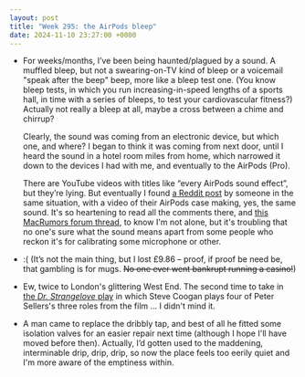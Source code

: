 ```yaml
---
layout: post
title: "Week 295: the AirPods bleep"
date: 2024-11-10 23:27:00 +0000
---
```


- For weeks/months, I’ve been being haunted/plagued by a sound. A muffled bleep, but not a swearing-on-TV kind of bleep or a voicemail "speak after the beep" beep, more like a bleep test one. (You know bleep tests, in which you run increasing-in-speed lengths of a sports hall, in time with a series of bleeps, to test your cardiovascular fitness?) Actually not really a bleep at all, maybe a cross between a chime and chirrup?

  Clearly, the sound was coming from an electronic device, but which one, and where? I began to think it was coming from next door, until I heard the sound in a hotel room miles from home, which narrowed it down to the devices I had with me, and eventually to the AirPods (Pro).

  There are YouTube videos with titles like “every AirPods sound effect”, but they’re lying. But eventually I found [a Reddit post](https://www.reddit.com/r/airpods/comments/1e77s1t/airpods_sometimes_making_strange_noise_when_i_put/ "AirPods sometimes making strange noise when I put them back in the case") by someone in the same situation, with a video of their AirPods case making, yes, the same sound. It's so heartening to read all the comments there, and [this MacRumors forum thread](https://forums.macrumors.com/threads/why-do-airpods-pro-2-make-a-quiet-chime-recording-now-in-thread-a-little-while-after-being-put-away.2429789/), to know I'm not alone, but it's troubling that no one's sure what the sound means apart from some people who reckon it's for calibrating some microphone or other.

- :( (It’s not the main thing, but I lost £9.86 – proof, if proof be need be, that gambling is for mugs. ~~No one ever went bankrupt running a casino!~~)

- Ew, twice to London's glittering West End. The second time to take in [the <i>Dr. Strangelove</i> play](https://en.wikipedia.org/wiki/Dr._Strangelove_(play)) in which Steve Coogan plays four of Peter Sellers's three roles from the film ... I didn't mind it.

<!-- - 📺 It was rash of me to call <i>Rivals</i> naff, of course it's a [] -->

- A man came to replace the dribbly tap, and best of all he fitted some isolation valves for an easier repair next time (although I hope I'll have moved before then).
  Actually, I’d gotten used to the maddening, interminable drip, drip, drip, so now the place feels too eerily quiet and I'm more aware of the emptiness within.
